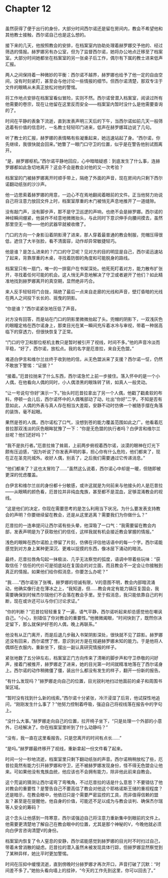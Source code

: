 # Chapter 12

<br>
虽然获得了便于出行的身份，大部分时间西尔诺还是留在房间内，教会不希望他和其他教士接触，西尔诺自己也是这么想的。

接下来的几天，他按照教会的安排，在档案室内协助处理着赫罗娜交予他的、经过筛选的情报。赫罗娜另有办公室，但为了监督西尔诺，她将办公地点迁移至了档案室。大部分时间她都坐在档案室的另一张桌子后工作，偶尔有下属的教士进来低声汇报。

两人之间保持着一种微妙的平衡：西尔诺不越界，赫罗娜也给予了他一定的自由空间，没有时刻紧盯，甚至会与他讨论一些情报的细节。但西尔诺清楚，那双专注于文件的眼睛从未真正放松对他的警惕。

将工作地点安排在档案室看似冒险，实则不然。西尔诺曾潜入档案室，阅读过所有他需要的卷宗，现在让他留在这里反而安全——档案室内暂时没什么是他需要查询的了。

时间在平静的表象下流逝，直到发表声明三天后的下午，当西尔诺如前几天一般筛选着有价值的信息时，一名教士轻轻叩门进来，低声在赫罗娜耳边说了几句。

听了教士的汇报，赫罗娜的表情略有些凝重起来，她迅速站起了身。“西尔诺，你先继续，我很快就会回来。”她瞥了一眼门口守卫的位置，似乎是在警告他别试图离开。

“是，赫罗娜枢机。”西尔诺平静地回应，心中暗暗疑惑：到底发生了什么事，连赫罗娜都如此急切地离开？这会不会是教会对他的又一次考验？

档案室的门被赫罗娜离开时顺手带上，隔绝了外面的声音，现在房间内只剩下西尔诺翻动纸张的沙沙声。

他一边思索着赫罗娜的用意，一边心不在焉地翻阅着眼前的文件。正当他努力劝说自己将注意力放回文件上时，档案室厚重的木门被悄无声息地推开了一道缝隙。

没有敲门声，没有脚步声，那不是守卫巡逻的声响，也绝不会是赫罗娜。西尔诺的神经瞬间绷紧，他装作不经意地微微抬头，与此同时下意识伸手向腰间摸去，虽然那里空无一物——他的武器早就被收缴了。

门口的方向一个身影沿着阴影滑了进来，那人穿着最普通的教会制服，兜帽压得很低，遮住了大半张脸，看不清面容，动作却异常敏捷轻巧。

他是谁？是怎么进来的？门口的守卫呢？见对方的目的明显是自己，西尔诺迅速站了起来，背靠厚重的木桌，寻找着防御的角度和可能脱身的路线。

档案室只有一扇门，唯一的一排窗户在书架深处。他死死盯着对方，能力散布扩张开，寻找着任何可能的机会。这人悄无声息地解决了守卫或者避开了他们？如此精准地找到赫罗娜离开的真空期，显然绝非巧合。

来人反手轻轻将门合拢，隔绝了最后一点来自走廊的光线和声音，壁灯昏暗的光线在两人之间投下长长的、摇曳的阴影。

“你是谁？”西尔诺紧张地压低了声音。

对方没有回答，而是站在门口的阴影里微微抬起了头。兜帽的阴影下，一双浅灰色的眼瞳定格在西尔诺身上，那束目光在某一瞬间充斥着冰冷与审视，带着一种居高临下的穿透力，但很快恢复了正常。

“门口的守卫和那位枢机主教只是暂时被引开了视线，时间不多。”他的声音冷淡而平稳，“好了，西尔诺，放松点。我的名字是厄昔拉，来自无色盟。”

难道白伊言和维尔兰丝终于收到他的信，从无色盟派来了支援？西尔诺一怔，仍然不敢放下警惕：“证据？”

“接着。”厄昔拉抛来了什么东西，西尔诺急忙上前一步接住。落入怀中的是一个小人偶，在他看向人偶的同时，小人偶漆黑的眼珠转了转，如真人一般灵动。

“让一号说句‘你好’演示一下。”抬头时厄昔拉拿出了另一个人偶，他戳了戳柔软的布料，停顿一会儿后，西尔诺怀中的人偶嘴部动了动，吐出“你好”二字。不知是否有意如此，人偶的外表与真人存在相当大差距，安静不动时仿佛一个被随手摆在角落的装饰，毫不起眼。

果然是苍的人偶，西尔诺松了口气，没想到苍的能力覆盖范围如此之广。他看着厄昔拉那双浅淡的灰色眼眸犹豫了一下：“你是无色盟的执行者吗？白伊言和维尔兰丝呢？他们还好吗？”

“我不是执行者。”厄昔拉耸了耸肩，上前两步俯视着西尔诺，淡漠的眼神在灯光下颇有压迫感，“因为听说了你发表声明的事，担心你有什么危险，他们都来了，现在正在圣克托城外。收好人偶，别丢了，之后我们需要通过它传递消息。”

“他们都来了？这也太冒险了……”虽然这么说着，西尔诺心中却是一暖，但随即被更深的忧虑覆盖。

白伊言和维尔兰丝的身份都十分敏感，或许这就是为何前来与他接头的人是厄昔拉——从眼睛的颜色看，厄昔拉并非纯血鬼族，甚至都不是混血，足够混淆教会的视线。

“这是他们的决定，你现在需要思考的是怎么利用当下状况。为什么要发表支持教会的声明？你要继续留在教会，还是从这里逃离？需要我们为你做什么？”

厄昔拉的一连串提问让西尔诺有些头晕，他深吸了一口气：“我需要留在教会内部，发表声明是为了获取他们的信任，这样我就有机会接近教会掌握的情报。”

浅色的眼眸在西尔诺脸上停留了片刻，仿佛在评估他话语中的每一个字。西尔诺能感觉到对方身上某种更深沉、更难以捉摸的东西，像冰层下涌动的暗流。

最终，厄昔拉唇角勾起一抹极淡、几乎无法察觉的弧度，语调中带着些玩味：“获取信任？信任的代价可是彻底站在复国会的对立面，而且教会不一定会让你接触到真正的情报。如果他们给你假消息，你要怎么办呢？”

“我……”西尔诺张了张嘴，赫罗娜的坦诚有限，V的意图不明，教会内部暗流涌动，他确实像行走在薄冰之上，“我知道，但……教会肯定有能力镇压复国会，我需要确保到时候杰尔瑞他们不会落在教会手里。至于假消息，我只能依靠自己的判断，现在或许还可以与你们讨论求证。”

“你的判断？”厄昔拉轻轻重复了一遍，语气平静，西尔诺听起来却总感觉他在嘲讽自己。“小心，别错估了你对教会的重要性。”他微微阖眼，“时间快到了，既然你决定留下，那么就保护好苍的人偶，晚上再联系。”

他没有从正门离开，而是后退几步融入书架阴影深处，很快就不见了踪影。赫罗娜还没有回来，西尔诺愣了愣，意识到对方是在规避赫罗娜未知的能力。于是他将人偶绑在衣服内，重新坐下，摆出一副认真研究情报的样子。

紧张地数了五分钟左右，档案室正门方向传来了清晰的脚步声和守卫恭敬的问好声，接着门被推开，赫罗娜走了进来，她的目光第一时间就精准地落在了西尔诺身上。西尔诺的动作稍微僵了僵，装出什么都没有发生的样子，翻开一份新的报告。

“有什么发现吗？”赫罗娜走向自己的位置，目光锐利地扫过他面前的桌子和周围书架区域。

“暂时没有找到什么新的线索。”西尔诺十分紧张，冷汗浸湿了后背，他试探性地追问，“刚刚发生什么事了？”他努力控制着呼吸，强迫自己将视线落在报告中的字句上。

“没什么大事。”赫罗娜走向自己的位置，拉开椅子坐下，“只是处理一个外部的小意外，已经解决了。你在档案室里听到了什么动静吗？”

“没有，我一直在这里看报告。只是您离开的时间有点长……”

“是吗。”赫罗娜最终移开了视线，重新拿起一份文件看了起来。

时间一分一秒地流逝，档案室里只剩下翻动纸张的声音。西尔诺稍稍放松了些，厄昔拉竟然有能力引开赫罗娜和守卫，还不被赫罗娜发现身份，怪不得无色盟会让他来。可如果他没有鬼族血统，他应该也不会拥有能力，除非他此前来自教会。

这个荒诞的猜测让西尔诺弯了弯嘴角，不过厄昔拉的话是什么意思？不要错估了他对教会的重要性？是警告自己不要高估了教会对他这个耶格诺斯王储的重视程度？还是暗示，在教会眼中，他依旧只是个需要严密监控的工具，而非值得信赖的盟友？甚至是在提醒他，他自身的价值，可能还不足以成为与教会谈判、确保杰尔瑞等人安全的筹码？

这个念头让他感到一阵寒意，西尔诺强迫自己将注意力重新集中到眼前的文件上。他需要更清楚地了解自己在教会眼中的位置，尤其是那个神秘的V，今晚他就必须向白伊言咨询清楚V的身份。

档案室内恢复了令人窒息的安静，西尔诺能感觉到赫罗娜的目光时不时扫过自己，带着未曾消散的疑虑。厄昔拉的潜入虽然未被发现具体行踪，但赫罗娜显然察觉到了某种异样，她比平时更加警惕。

时间在压抑中缓慢流逝，直到傍晚时分赫罗娜才再次开口，声音打破了沉默：“时间差不多了。”她抬头看向墙上的挂钟，“今天的工作先到这里，你可以回去了。”
